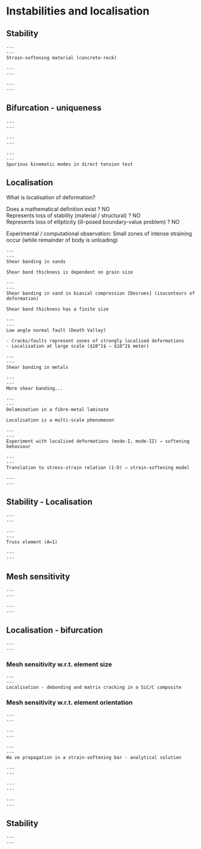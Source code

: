 # Instabilities and localisation

## Stability

```{figure} Images/strain_softening_material.png 
---
---
Strain-softening material (concrete-rock)
```

```{figure} Images/2nd_order_work.png 
---
---
```

```{figure} Images/stability.png 
---
---
```

## Bifurcation - uniqueness

```{figure} Images/bifurcation.png 
---
---
```

```{figure} Images/negative_pivots.png 
---
---
```

```{figure} Images/spurious_kinematic_modes.png 
---
---
Spurious kinematic modes in direct tension test
```

## Localisation

What is localisation of deformation?

Does a mathematical definition exist ? NO  
Represents loss of stability (material / structural) ? NO  
Represents loss of ellipticity (ill-posed boundary-value problem) ? NO

Experimental / computational observation: Small zones of intense straining occur (while remainder of body is unloading)


```{figure} Images/shear_banding_sands.png 
---
---
Shear banding in sands
```

```{Note}
Shear band thickness is dependent on grain size
```

```{figure} Images/shear_banding_sand_biaxial.png 
---
---
Shear banding in sand in biaxial compression [Desrues] (isocontours of deformation)
```

```{Note}
Shear band thickness has a finite size
```

```{figure} Images/rock_faults.png 
---
---
Low angle normal fault (Death Valley)
```

```{Note}
- Cracks/faults represent zones of strongly localised deformations
- Localisation at large scale ($10^1$ − $10^2$ meter)
```

```{figure} Images/shear_banding_metals.png 
---
---
Shear banding in metals
```

```{figure} Images/more_shear_banding.png 
---
---
More shear banding...
```

```{figure} Images/delamination.png 
---
---
Delamination in a fibre-metal laminate
```

```{Note}
Localisation is a multi-scale phenomenon
```

```{figure} Images/localised_deformations.png 
---
---
Experiment with localised deformations (mode-I, mode-II) ⇒ softening behaviour
```

```{figure} Images/strain_softening_model.png 
---
---
Translation to stress-strain relation (1-D) ⇒ strain-softening model
```

```{figure} Images/serious_problems.png 
---
---
```

## Stability - Localisation

```{figure} Images/load_vs_disp_control.png 
---
---
```

```{figure} Images/truss_element.png 
---
---
Truss element (A=1)
```

```{figure} Images/weak_element.png 
---
---
```

## Mesh sensitivity

```{figure} Images/strain_softening_bar.png 
---
---
```

```{figure} Images/n_elements.png 
---
---
```

## Localisation - bifurcation

```{figure} Images/5_elements.png 
---
---
```

### Mesh sensitivity w.r.t. element size

```{figure} Images/localisation_debonding.png 
---
---
Localisation - debonding and matrix cracking in a SiC/C composite
```

### Mesh sensitivity w.r.t. element orientation

```{figure} Images/Localisation_shearbanding.png 
---
---
```

```{figure} Images/wave_speed.png 
---
---
```

```{figure} Images/wave_propagation.png 
---
---
Wa ve propagation in a strain-softening bar - analytical solution
```

```{figure} Images/n_elements_k.png 
---
---
```

```{figure} Images/fracture_energy.png 
---
---
```

```{figure} Images/shear_banding_viscoplastic.png 
---
---
```

## Stability

```{figure} Images/lodi_control.png 
---
---
```